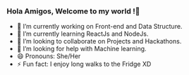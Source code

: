 ### Hola Amigos, Welcome to my world !👋




- 🔭 I’m currently working on Front-end and Data Structure.
- 🌱 I’m currently learning ReactJs and NodeJs.
- 👯 I’m looking to collaborate on Projects and Hackathons.
- 🤔 I’m looking for help with Machine learning.
- 😄 Pronouns: She/Her
- ⚡ Fun fact: I enjoy long walks to the Fridge XD

